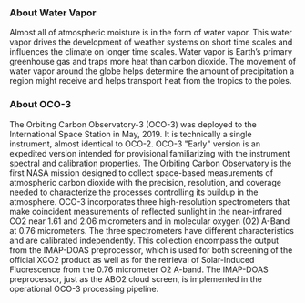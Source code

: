 ### About Water Vapor
Almost all of atmospheric moisture is in the form of water vapor. This water vapor drives the development of weather systems on short time scales and influences the climate on longer time scales. Water vapor is Earth’s primary greenhouse gas and traps more heat than carbon dioxide. The movement of water vapor around the globe helps determine the amount of precipitation a region might receive and helps transport heat from the tropics to the poles.

### About OCO-3
The Orbiting Carbon Observatory-3 (OCO-3) was deployed to the International Space Station in May, 2019. It is technically a single instrument, almost identical to OCO-2. OCO-3 "Early" version is an expedited version intended for provisional familiarizing with the instrument spectral and calibration properties. The Orbiting Carbon Observatory is the first NASA mission designed to collect space-based measurements of atmospheric carbon dioxide with the precision, resolution, and coverage needed to characterize the processes controlling its buildup in the atmosphere. OCO-3 incorporates three high-resolution spectrometers that make coincident measurements of reflected sunlight in the near-infrared CO2 near 1.61 and 2.06 micrometers and in molecular oxygen (O2) A-Band at 0.76 micrometers. The three spectrometers have different characteristics and are calibrated independently. This collection encompass the output from the IMAP-DOAS preprocessor, which is used for both screening of the official XCO2 product as well as for the retrieval of Solar-Induced Fluorescence from the 0.76 micrometer O2 A-band. The IMAP-DOAS preprocessor, just as the ABO2 cloud screen, is implemented in the operational OCO-3 processing pipeline.
